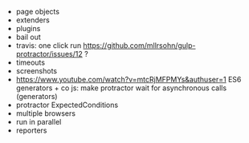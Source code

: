 * page objects
* extenders
* plugins
* bail out
* travis: one click run https://github.com/mllrsohn/gulp-protractor/issues/12 ?
* timeouts
* screenshots
* https://www.youtube.com/watch?v=mtcRjMFPMYs&authuser=1 ES6 generators + co js: make protractor wait for asynchronous calls (generators)
* protractor ExpectedConditions
* multiple browsers
* run in parallel
* reporters